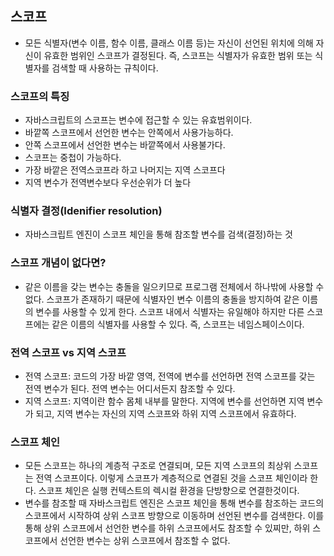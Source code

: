 ## 스코프
- 모든 식별자(변수 이름, 함수 이름, 클래스 이름 등)는 자신이 선언된 위치에 의해 자신이 유효한 범위인 스코프가 결정된다. 즉, 스코프는 식별자가 유효한 범위 또는 식별자를 검색할 때 사용하는 규칙이다.

### 스코프의 특징
- 자바스크립트의 스코프는 변수에 접근할 수 있는 유효범위이다.
- 바깥쪽 스코프에서 선언한 변수는 안쪽에서 사용가능하다.
- 안쪽 스코프에서 선언한 변수는 바깥쪽에서 사용불가다.
- 스코프는 중첩이 가능하다.
- 가장 바깥은 전역스코프라 하고 나머지는 지역 스코프다
- 지역 변수가 전역변수보다 우선순위가 더 높다
### 식별자 결정(Idenifier resolution)
- 자바스크립트 엔진이 스코프 체인을 통해 참조할 변수를 검색(결정)하는 것

### 스코프 개념이 없다면?
- 같은 이름을 갖는 변수는 충돌을 일으키므로 프로그램 전체에서 하나밖에 사용할 수 없다. 스코프가 존재하기 때문에 식별자인 변수 이름의 충돌을 방지하여 같은 이름의 변수를 사용할 수 있게 한다. 스코프 내에서 식별자는 유일해야 하지만 다른 스코프에는 같은 이름의 식별자를 사용할 수 있다. 즉, 스코프는 네임스페이스이다.

### 전역 스코프 vs 지역 스코프
- 전역 스코프: 코드의 가장 바깥 영역, 전역에 변수를 선언하면 전역 스코프를 갖는 전역 변수가 된다. 전역 변수는 어디서든지 참조할 수 있다.
- 지역 스코프: 지역이란 함수 몸체 내부를 말한다. 지역에 변수를 선언하면 지역 변수가 되고, 지역 변수는 자신의 지역 스코프와 하위 지역 스코프에서 유효하다.

### 스코프 체인
- 모든 스코프는 하나의 계층적 구조로 연결되며, 모든 지역 스코프의 최상위 스코프는 전역 스코프이다. 이렇게 스코프가 계층적으로 연결된 것을 스코프 체인이라 한다. 스코프 체인은 실행 컨텍스트의 렉시컬 환경을 단방향으로 연결한것이다.
- 변수를 참조할 때  자바스크립트 엔진은 스코프  체인을 통해 변수를 참조하는 코드의 스코프에서 시작하여 상위 스코프 방향으로 이동하며 선언된 변수를 검색한다. 이를 통해 상위 스코프에서 선언한 변수를 하위 스코프에서도 참조할 수 있찌만, 하위 스코프에서 선언한 변수는 상위 스코프에서 참조할 수 없다.
